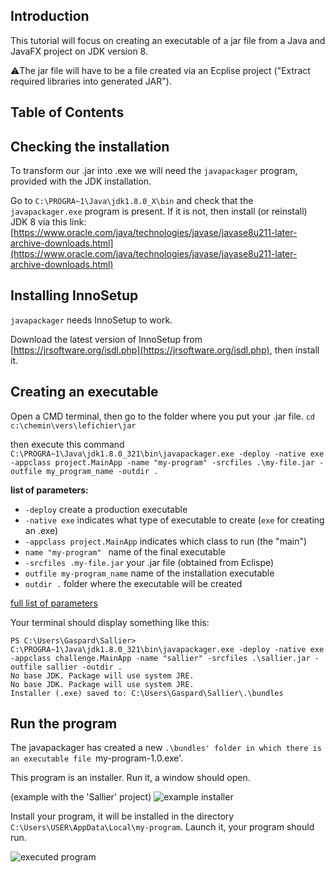 ## Introduction

This tutorial will focus on creating an executable of a jar file from a Java and JavaFX project on JDK version 8.

⚠️The jar file will have to be a file created via an Ecplise project ("Extract required libraries into generated JAR").

## Table of Contents

## Checking the installation

To transform our .jar into .exe we will need the `javapackager` program, provided with the JDK installation.

Go to `C:\PROGRA~1\Java\jdk1.8.0_X\bin` and check that the `javapackager.exe` program is present.
If it is not, then install (or reinstall) JDK 8 via this link: [https://www.oracle.com/java/technologies/javase/javase8u211-later-archive-downloads.html](https://www.oracle.com/java/technologies/javase/javase8u211-later-archive-downloads.html)

## Installing InnoSetup

`javapackager` needs InnoSetup to work.

Download the latest version of InnoSetup from [https://jrsoftware.org/isdl.php](https://jrsoftware.org/isdl.php), then install it.

## Creating an executable

Open a CMD terminal, then go to the folder where you put your .jar file.
`cd c:\chemin\vers\lefichier\jar`

then execute this command `C:\PROGRA~1\Java\jdk1.8.0_321\bin\javapackager.exe -deploy -native exe -appclass project.MainApp -name "my-program" -srcfiles .\my-file.jar -outfile my_program_name -outdir .`

**list of parameters:**

- `-deploy` create a production executable
- `-native exe` indicates what type of executable to create (`exe` for creating an .exe)
- `-appclass project.MainApp` indicates which class to run (the "main")
- `name "my-program" ` name of the final executable
- `-srcfiles .my-file.jar` your .jar file (obtained from Eclispe)
- `outfile my-program_name` name of the installation executable
- `outdir .` folder where the executable will be created

[full list of parameters](https://docs.oracle.com/javase/8/docs/technotes/tools/windows/javapackager.html)

Your terminal should display something like this:

```
PS C:\Users\Gaspard\Sallier> C:\PROGRA~1\Java\jdk1.8.0_321\bin\javapackager.exe -deploy -native exe -appclass challenge.MainApp -name "sallier" -srcfiles .\sallier.jar -outfile sallier -outdir .
No base JDK. Package will use system JRE.
No base JDK. Package will use system JRE.
Installer (.exe) saved to: C:\Users\Gaspard\Sallier\.\bundles
```

## Run the program

The javapackager has created a new `.\bundles' folder in which there is an executable file `my-program-1.0.exe'.

This program is an installer. Run it, a window should open.

(example with the 'Sallier' project)
![example installer](https://i.ibb.co/30Z9SXp/javapackager-start.png)

Install your program, it will be installed in the directory `C:\Users\USER\AppData\Local\my-program`.
Launch it, your program should run.

![executed program](https://i.ibb.co/y6PM4rt/sallier-succesfull.png)
